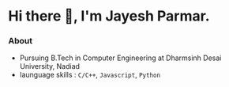 # Hi there 👋, I'm Jayesh Parmar.

### About
- Pursuing B.Tech in Computer Engineering at Dharmsinh Desai University, Nadiad
- launguage skills : `C/C++`, `Javascript`, `Python`

